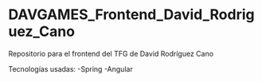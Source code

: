 # DAVGAMES_Frontend_David_Rodriguez_Cano
Repositorio para el frontend del TFG de David Rodríguez Cano

Tecnologías usadas:
  -Spring
  -Angular
